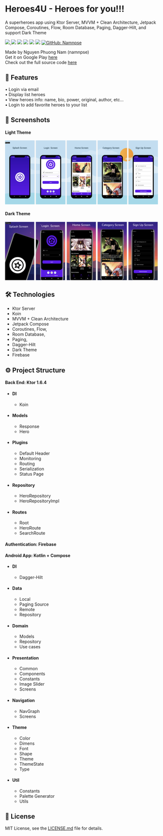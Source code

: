 # Heroes4U - Heroes for you!!!
A superheroes app using Ktor Server, MVVM + Clean Architecture, Jetpack Compose, Coroutines, Flow, Room Database, Paging, Dagger-Hilt, and support Dark Theme

<p>
  <a href="https://github.com/namnpse/superheroes-app">
    <img src="https://img.shields.io/github/stars/namnpse/superheroes-app?logo=github" />
  </a>
  <img src="https://img.shields.io/github/license/namnpse/superheroes-app?logo=github" />
  <img src="https://img.shields.io/badge/compose-1.3.1-blue.svg" />
  <img src="https://img.shields.io/badge/java-11-blue.svg" />
  <img src="https://img.shields.io/badge/kotlin-1.7.10-blue.svg" />
  <img src="https://img.shields.io/badge/ktor-v1.6.4-blue.svg" />
  <a href="https://github.com/namnpse">
    <img alt="GitHub: Namnpse" src="https://img.shields.io/github/followers/namnpse?label=Follow&style=social" target="_blank" />
  </a>
</p>

Made by Nguyen Phuong Nam (namnpse)<br>
Get it on Google Play [here](https://play.google.com/store/apps/details?id=com.namnp.heroes)<br>
Check out the full source code [here](https://github.com/namnpse/superheroes-app/)

## 📱 Features

• Login via email<br>
• Display list heroes<br>
• View heroes info: name, bio, power, original, author, etc...<br>
• Login to add favorite heroes to your list<br>

## 📸 Screenshots

####  Light Theme

![Light Theme](https://github.com/namnpse/superheroes-app/blob/dev/screenshots/heroes4u-light-theme.png)

#### Dark Theme

![Dark Theme](https://github.com/namnpse/superheroes-app/blob/dev/screenshots/heroes4u-dark-theme.png)


## 🛠  Technologies
  * Ktor Server
  * Koin
  * MVVM + Clean Architecture
  * Jetpack Compose
  * Coroutines, Flow, 
  * Room Database, 
  * Paging, 
  * Dagger-Hilt
  * Dark Theme
  * Firebase

## ⚙️ Project Structure
#### Back End: Ktor 1.6.4

* #### DI
  * Koin
* #### Models
  * Response
  * Hero
* #### Plugins
  * Default Header
  * Monitoring
  * Routing
  * Serialization
  * Status Page
* #### Repository
  * HeroRepository
  * HeroRepositoryImpl
* #### Routes
  * Root
  * HeroRoute
  * SearchRoute
<!-- 1. First ordered list item
2. Another item
⋅⋅* Unordered sub-list. 
1. Actual numbers don't matter, just that it's a number
⋅⋅1. Ordered sub-list
4. And another item.

⋅⋅⋅You can have properly indented paragraphs within list items. Notice the blank line above, and the leading spaces (at least one, but we'll use three here to also align the raw Markdown).

⋅⋅⋅To have a line break without a paragraph, you will need to use two trailing spaces.⋅⋅
⋅⋅⋅Note that this line is separate, but within the same paragraph.⋅⋅
⋅⋅⋅(This is contrary to the typical GFM line break behaviour, where trailing spaces are not required.)

*^ Unordered list can use asterisks
- Or minuses
+ Or pluses
+ Or pluses -->

#### Authentication: Firebase

#### Android App: Kotlin + Compose

* #### DI
  * Dagger-Hilt
* #### Data
  * Local
  * Paging Source
  * Remote
  * Repository
* #### Domain
  * Models
  * Repository
  * Use cases
* #### Presentation
  * Common
  * Components
  * Constants
  * Image Slider
  * Screens
* #### Navigation
  * NavGraph
  * Screens
* #### Theme
  * Color
  * Dimens
  * Font
  * Shape
  * Theme
  * ThemeState
  * Type
* #### Util
  * Constants
  * Palette Generator
  * Utils

## 📑 License

MIT License, see the [LICENSE.md](https://github.com/namnpse/superheroes-app/blob/master/LICENSE) file for details.

